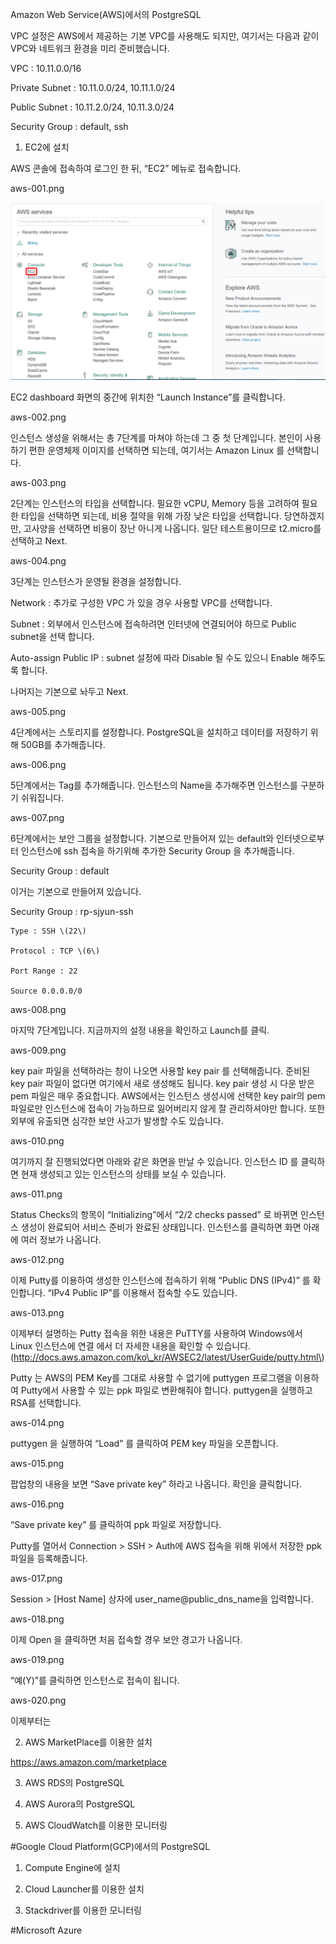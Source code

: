 Amazon Web Service\(AWS\)에서의 PostgreSQL

 

VPC 설정은 AWS에서 제공하는 기본 VPC를 사용해도 되지만, 여기서는 다음과 같이 VPC와 네트워크 환경을 미리 준비했습니다.

 

VPC : 10.11.0.0/16

Private Subnet : 10.11.0.0/24, 10.11.1.0/24

Public Subnet : 10.11.2.0/24, 10.11.3.0/24

Security Group : default, ssh

 

1. EC2에 설치

AWS 콘솔에 접속하여 로그인 한 뒤, “EC2” 메뉴로 접속합니다. 

 

aws-001.png

![](/assets/aws-001.png)

 

EC2 dashboard 화면의 중간에 위치한 “Launch Instance”를 클릭합니다. 

 

aws-002.png



 

인스턴스 생성을 위해서는 총 7단계를 마쳐야 하는데 그 중 첫 단계입니다. 본인이 사용하기 편한 운영체제 이미지를 선택하면 되는데, 여기서는 Amazon Linux 를 선택합니다. 

 

aws-003.png



 

2단계는 인스턴스의 타입을 선택합니다. 필요한 vCPU, Memory 등을 고려하여 필요한 타입을 선택하면 되는데, 비용 절약을 위해 가장 낮은 타입을 선택합니다. 당연하겠지만, 고사양을 선택하면 비용이 장난 아니게 나옵니다. 일단 테스트용이므로 t2.micro를 선택하고 Next.

 

aws-004.png



 

3단계는 인스턴스가 운영될 환경을 설정합니다. 

Network : 추가로 구성한 VPC 가 있을 경우 사용할 VPC를 선택합니다.

Subnet : 외부에서 인스턴스에 접속하려면 인터넷에 연결되어야 하므로 Public subnet을 선택 합니다. 

Auto-assign Public IP : subnet 설정에 따라 Disable 될 수도 있으니 Enable 해주도록 합니다.

나머지는 기본으로 놔두고 Next.

 

aws-005.png



 

4단계에서는 스토리지를 설정합니다. PostgreSQL을 설치하고 데이터를 저장하기 위해 50GB를 추가해줍니다.

 

aws-006.png



 

5단계에서는 Tag를 추가해줍니다. 인스턴스의 Name을 추가해주면 인스턴스를 구분하기 쉬워집니다. 

 

aws-007.png



 

6단계에서는 보안 그룹을 설정합니다. 기본으로 만들어져 있는 default와 인터넷으로부터 인스턴스에 ssh 접속을 하기위해 추가한 Security Group 을 추가해줍니다.

 

Security Group : default

이거는 기본으로 만들어져 있습니다.

Security Group : rp-sjyun-ssh

	Type : SSH \(22\)

	Protocol : TCP \(6\)

	Port Range : 22

	Source 0.0.0.0/0

 

aws-008.png



 

마지막 7단계입니다. 지금까지의 설정 내용을 확인하고 Launch를 클릭.

 

aws-009.png



 

 

key pair 파일을 선택하라는 창이 나오면 사용할 key pair 를 선택해줍니다. 준비된 key pair 파일이 없다면 여기에서 새로 생성해도 됩니다. key pair 생성 시 다운 받은 pem 파일은 매우 중요합니다. AWS에서는 인스턴스 생성시에 선택한 key pair의 pem 파일로만 인스턴스에 접속이 가능하므로 잃어버리지 않게 잘 관리하셔야만 합니다. 또한 외부에 유출되면 심각한 보안 사고가 발생할 수도 있습니다.

 

aws-010.png



 

여기까지 잘 진행되었다면 아래와 같은 화면을 만날 수 있습니다. 인스턴스 ID 를 클릭하면 현재 생성되고 있는 인스턴스의 상태를 보실 수 있습니다.

 

aws-011.png



 

 

Status Checks의 항목이 “Initializing”에서 “2/2 checks passed” 로 바뀌면 인스턴스 생성이 완료되어 서비스 준비가 완료된 상태입니다. 인스턴스를 클릭하면 화면 아래에 여러 정보가 나옵니다. 

 

aws-012.png



 

 

 



이제 Putty를 이용하여 생성한 인스턴스에 접속하기 위해 “Public DNS \(IPv4\)” 를 확인합니다. “IPv4 Public IP”를 이용해서 접속할 수도 있습니다.

 

aws-013.png



 

이제부터 설명하는 Putty 접속을 위한 내용은 PuTTY를 사용하여 Windows에서 Linux 인스턴스에 연결 에서 더 자세한 내용을 확인할 수 있습니다. \(http://docs.aws.amazon.com/ko\_kr/AWSEC2/latest/UserGuide/putty.html\)

 

Putty 는 AWS의 PEM Key를 그대로 사용할 수 없기에 puttygen 프로그램을 이용하여 Putty에서 사용할 수 있는 ppk 파일로 변환해줘야 합니다. puttygen을 실행하고 RSA를 선택합니다. 

 

aws-014.png

 

 

puttygen 을 실행하여 “Load” 를 클릭하여 PEM key 파일을 오픈합니다.

 

aws-015.png



 

팝업창의 내용을 보면 “Save private key” 하라고 나옵니다. 확인을 클릭합니다.

 

aws-016.png



 

“Save private key” 를 클릭하여 ppk 파일로 저장합니다.

 

 



Putty를 열어서 Connection &gt; SSH &gt; Auth에 AWS 접속을 위해 위에서 저장한 ppk 파일을 등록해줍니다. 

 

aws-017.png



 

Session &gt;  \[Host Name\] 상자에 user\_name@public\_dns\_name을 입력합니다. 

 

aws-018.png



 

이제 Open 을 클릭하면 처음 접속할 경우 보안 경고가 나옵니다.

 

aws-019.png



 

“예\(Y\)”를 클릭하면 인스턴스로 접속이 됩니다.

 

aws-020.png



 

이제부터는 

 

 

 

 

 

 

 

 

 

 

2. AWS MarketPlace를 이용한 설치

https://aws.amazon.com/marketplace

 

3. AWS RDS의 PostgreSQL

4. AWS Aurora의 PostgreSQL

5. AWS CloudWatch를 이용한 모니터링

 

 

 

 

 

 

\#Google Cloud Platform\(GCP\)에서의 PostgreSQL

1. Compute Engine에 설치

2. Cloud Launcher를 이용한 설치

3. Stackdriver를 이용한 모니터링

 

 

\#Microsoft Azure

 

 



